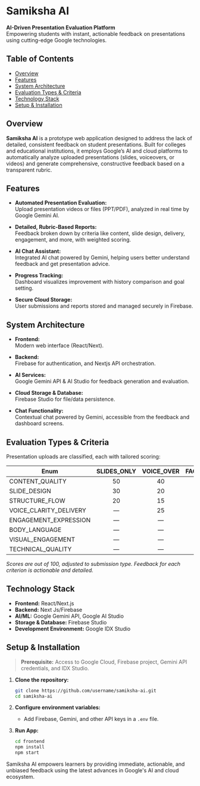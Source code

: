 # Samiksha AI

**AI-Driven Presentation Evaluation Platform**  
Empowering students with instant, actionable feedback on presentations using cutting-edge Google technologies.

## Table of Contents

- [Overview](#overview)
- [Features](#features)
- [System Architecture](#system-architecture)
- [Evaluation Types & Criteria](#evaluation-types--criteria)
- [Technology Stack](#technology-stack)
- [Setup & Installation](#setup--installation)

## Overview

**Samiksha AI** is a prototype web application designed to address the lack of detailed, consistent feedback on student presentations. Built for colleges and educational institutions, it employs Google’s AI and cloud platforms to automatically analyze uploaded presentations (slides, voiceovers, or videos) and generate comprehensive, constructive feedback based on a transparent rubric.

## Features

- **Automated Presentation Evaluation:**  
  Upload presentation videos or files (PPT/PDF), analyzed in real time by Google Gemini AI.

- **Detailed, Rubric-Based Reports:**  
  Feedback broken down by criteria like content, slide design, delivery, engagement, and more, with weighted scoring.

- **AI Chat Assistant:**  
  Integrated AI chat powered by Gemini, helping users better understand feedback and get presentation advice.

- **Progress Tracking:**  
  Dashboard visualizes improvement with history comparison and goal setting.

- **Secure Cloud Storage:**  
  User submissions and reports stored and managed securely in Firebase.

## System Architecture

- **Frontend:**  
  Modern web interface (React/Next).

- **Backend:**  
  Firebase for authentication, and Nextjs API orchestration.

- **AI Services:**  
  Google Gemini API & AI Studio for feedback generation and evaluation.

- **Cloud Storage & Database:**  
  Firebase Studio for file/data persistence.

- **Chat Functionality:**  
  Contextual chat powered by Gemini, accessible from the feedback and dashboard screens.

## Evaluation Types & Criteria

Presentation uploads are classified, each with tailored scoring:

| Enum                   | SLIDES_ONLY | VOICE_OVER | FACE_VISIBLE | FACE_PLUS_SCREEN |
| ---------------------- | :---------: | :--------: | :----------: | :--------------: |
| CONTENT_QUALITY        |     50      |     40     |      35      |        30        |
| SLIDE_DESIGN           |     30      |     20     |      15      |        15        |
| STRUCTURE_FLOW         |     20      |     15     |      10      |        10        |
| VOICE_CLARITY_DELIVERY |      —      |     25     |      20      |        15        |
| ENGAGEMENT_EXPRESSION  |      —      |     —      |      10      |        10        |
| BODY_LANGUAGE          |      —      |     —      |      10      |        10        |
| VISUAL_ENGAGEMENT      |      —      |     —      |      —       |        10        |
| TECHNICAL_QUALITY      |      —      |     —      |      —       |        10        |

_Scores are out of 100, adjusted to submission type. Feedback for each criterion is actionable and detailed._

## Technology Stack

- **Frontend:** React/Next.js
- **Backend:** Next Js/Firebase
- **AI/ML:** Google Gemini API, Google AI Studio
- **Storage & Database:** Firebase Studio
- **Development Environment:** Google IDX Studio

## Setup & Installation

> **Prerequisite:** Access to Google Cloud, Firebase project, Gemini API credentials, and IDX Studio.

1. **Clone the repository:**
   ```bash
   git clone https://github.com/username/samiksha-ai.git
   cd samiksha-ai
   ```
2. **Configure environment variables:**

   - Add Firebase, Gemini, and other API keys in a `.env` file.

3. **Run App:**
   ```bash
   cd frontend
   npm install
   npm start
   ```

Samiksha AI empowers learners by providing immediate, actionable, and unbiased feedback using the latest advances in Google's AI and cloud ecosystem.

